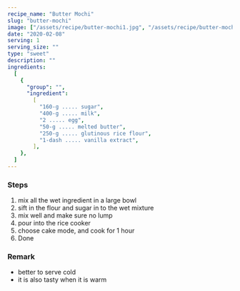 ```yaml
---
recipe_name: "Butter Mochi"
slug: "butter-mochi"
image: ["/assets/recipe/butter-mochi1.jpg", "/assets/recipe/butter-mochi2.jpg"]
date: "2020-02-08"
serving: 1
serving_size: ""
type: "sweet"
description: ""
ingredients:
  [
    {
      "group": "",
      "ingredient":
        [
          "160-g ..... sugar",
          "400-g ..... milk",
          "2 ..... egg",
          "50-g ..... melted butter",
          "250-g ..... glutinous rice flour",
          "1-dash ..... vanilla extract",
        ],
    },
  ]
---
```


### Steps

1. mix all the wet ingredient in a large bowl
2. sift in the flour and sugar in to the wet mixture
3. mix well and make sure no lump
4. pour into the rice cooker
5. choose cake mode, and cook for 1 hour
6. Done

### Remark

- better to serve cold
- it is also tasty when it is warm
